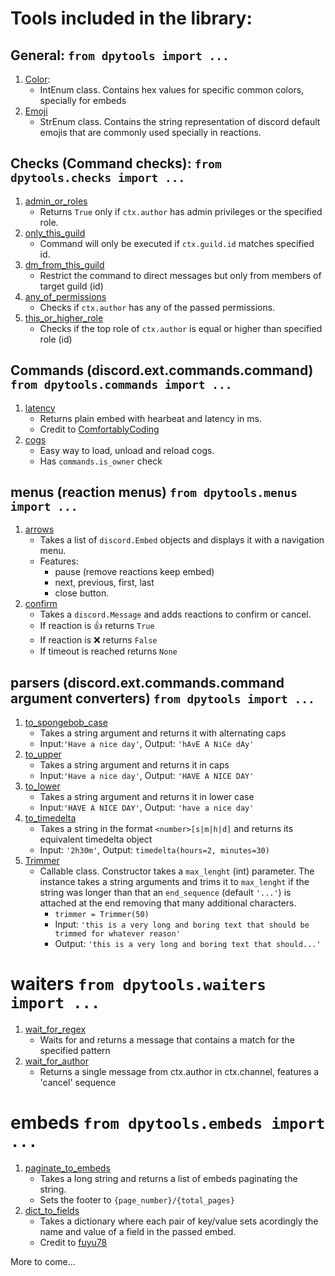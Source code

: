 # Tools included in the library:


## General: `from dpytools import ...`
1. [Color](https://github.com/chrisdewa/dpytools/blob/master/dpytools/__init__.py#L14):
   - IntEnum class. Contains hex values for specific common colors, specially for embeds
2. [Emoji](https://github.com/chrisdewa/dpytools/blob/master/dpytools/__init__.py#L36)
   - StrEnum class. Contains the string representation of discord default emojis 
      that are commonly used specially in reactions.


## Checks (Command checks): `from dpytools.checks import ...`
1. [admin_or_roles](https://github.com/chrisdewa/dpytools/blob/master/dpytools/checks.py#L28)
   - Returns `True` only if `ctx.author` has admin privileges or the specified role.
2. [only_this_guild](https://github.com/chrisdewa/dpytools/blob/master/dpytools/checks.py#L73)
   - Command will only be executed if `ctx.guild.id` matches specified id.
3. [dm_from_this_guild](https://github.com/chrisdewa/dpytools/blob/master/dpytools/checks.py#L92)
   - Restrict the command to direct messages but only from members of target guild (id)
4. [any_of_permissions](https://github.com/chrisdewa/dpytools/blob/master/dpytools/checks.py#L133)
   - Checks if `ctx.author` has any of the passed permissions.
5. [this_or_higher_role](https://github.com/chrisdewa/dpytools/blob/master/dpytools/checks.py#L167)
   - Checks if the top role of `ctx.author` is equal or higher than specified role (id)


## Commands (discord.ext.commands.command) `from dpytools.commands import ...`
1. [latency](https://github.com/chrisdewa/dpytools/blob/master/dpytools/commands.py#L20)
   - Returns plain embed with hearbeat and latency in ms.
   - Credit to [ComfortablyCoding](https://github.com/ComfortablyCoding)
2. [cogs](https://github.com/chrisdewa/dpytools/blob/master/dpytools/commands.py#L34)
   - Easy way to load, unload and reload cogs. 
   - Has `commands.is_owner` check


## menus (reaction menus) `from dpytools.menus import ...`
1. [arrows](https://github.com/chrisdewa/dpytools/blob/master/dpytools/menus.py#L31)
   - Takes a list of `discord.Embed` objects and displays it with a navigation menu.
   - Features:
      - pause (remove reactions keep embed)
      - next, previous, first, last
      - close button.
2. [confirm](https://github.com/chrisdewa/dpytools/blob/master/dpytools/menus.py#L116)
   - Takes a `discord.Message` and adds reactions to confirm or cancel.
   - If reaction is 👍 returns `True`
   - If reaction is ❌ returns `False`
   - If timeout is reached returns `None`


## parsers (discord.ext.commands.command argument converters) `from dpytools import ...`
1. [to_spongebob_case](https://github.com/chrisdewa/dpytools/blob/master/dpytools/parsers.py#L34)
   - Takes a string argument and returns it with alternating caps
   - Input:`'Have a nice day'`, Output: `'hAvE A NiCe dAy'`
2. [to_upper](https://github.com/chrisdewa/dpytools/blob/master/dpytools/parsers.py#L49)
   - Takes a string argument and returns it in caps
   - Input:`'Have a nice day'`, Output: `'HAVE A NICE DAY'`
2. [to_lower](https://github.com/chrisdewa/dpytools/blob/master/dpytools/parsers.py#L61)
   - Takes a string argument and returns it in lower case
   - Input:`'HAVE A NICE DAY'`, Output: `'have a nice day'`
3. [to_timedelta](https://github.com/chrisdewa/dpytools/blob/master/dpytools/parsers.py#L73)
   - Takes a string in the format `<number>[s|m|h|d]` and returns its equivalent timedelta object
   - Input: `'2h30m'`, Output: `timedelta(hours=2, minutes=30)`
4. [Trimmer](https://github.com/chrisdewa/dpytools/blob/master/dpytools/parsers.py#L122)
   - Callable class. Constructor takes a `max_lenght` (int) parameter.
      The instance takes a string arguments and trims it to `max_lenght` if the string was longer than that
      an `end_sequence` (default `'...'`) is attached at the end removing that many additional characters.
      - `trimmer = Trimmer(50)` 
      - Input: `'this is a very long and boring text that should be trimmed for whatever reason'`
      - Output: `'this is a very long and boring text that should...'`


# waiters `from dpytools.waiters import ...`
1. [wait_for_regex](https://github.com/chrisdewa/dpytools/blob/master/dpytools/waiters.py#L73)
   - Waits for and returns a message that contains a match for the specified pattern
2. [wait_for_author](https://github.com/chrisdewa/dpytools/blob/master/dpytools/waiters.py#L118)
   - Returns a single message from ctx.author in ctx.channel, features a 'cancel' sequence


# embeds `from dpytools.embeds import ...`
1. [paginate_to_embeds](https://github.com/chrisdewa/dpytools/blob/master/embeds/dict_to_fields.py#L13)
   - Takes a long string and returns a list of embeds paginating the string.
   - Sets the footer to `{page_number}/{total_pages}`
2. [dict_to_fields](https://github.com/chrisdewa/dpytools/blob/master/embeds/dict_to_fields.py#L50)
   - Takes a dictionary where each pair of key/value sets acordingly the name and value of a field in the passed embed.
   - Credit to [fuyu78](https://github.com/fuyu78)


More to come...






